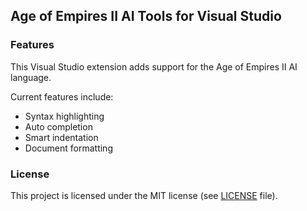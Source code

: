 ## Age of Empires II AI Tools for Visual Studio
### Features
This Visual Studio extension adds support for the Age of Empires II AI language.

Current features include:
* Syntax highlighting
* Auto completion
* Smart indentation
* Document formatting

### License
This project is licensed under the MIT license (see [LICENSE](LICENSE) file).